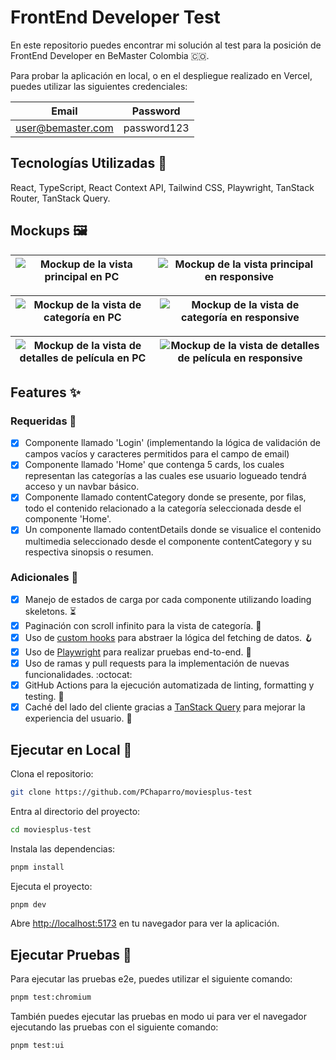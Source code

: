 # FrontEnd Developer Test

En este repositorio puedes encontrar mi solución al test para la posición de FrontEnd Developer en BeMaster Colombia 🇨🇴.

Para probar la aplicación en local, o en el despliegue realizado en Vercel, puedes utilizar las siguientes credenciales:

| Email             | Password    |
| ----------------- | ----------- |
| user@bemaster.com | password123 |

## Tecnologías Utilizadas 👾

React, TypeScript, React Context API, Tailwind CSS, Playwright, TanStack Router, TanStack Query.

## Mockups 🖼️

| ![Mockup de la vista principal en PC](https://github.com/PChaparro/moviesplus-test/assets/94259578/6e53687e-b501-4ec1-9019-d236cc07be4c) | ![Mockup de la vista principal en responsive](https://github.com/PChaparro/moviesplus-test/assets/94259578/4ea0ae9f-d5ec-431c-9bd9-977d05daa9ce) |
| ---------------------------------------------------------------------------------------------------------------------------------------- | ------------------------------------------------------------------------------------------------------------------------------------------------ |

| ![Mockup de la vista de categoría en PC](https://github.com/PChaparro/moviesplus-test/assets/94259578/14d4201b-72c4-4a64-88af-2652234a6cd4) | ![Mockup de la vista de categoría en responsive](https://github.com/PChaparro/moviesplus-test/assets/94259578/7cc70240-f7e6-40b4-a8da-27dec2e8c6d2) |
| ------------------------------------------------------------------------------------------------------------------------------------------- | --------------------------------------------------------------------------------------------------------------------------------------------------- |

| ![Mockup de la vista de detalles de película en PC](https://github.com/PChaparro/moviesplus-test/assets/94259578/cbaafd43-d118-406d-877c-1c8e50e272b9) | ![Mockup de la vista de detalles de película en responsive](https://github.com/PChaparro/moviesplus-test/assets/94259578/65c68e88-2502-4f0c-b751-f819551e7c70) |
| ------------------------------------------------------------------------------------------------------------------------------------------------------ | -------------------------------------------------------------------------------------------------------------------------------------------------------------- |

## Features ✨

### Requeridas 👀

- [x] Componente llamado 'Login' (implementando la lógica de validación de campos vacíos y caracteres permitidos para el campo de email)
- [x] Componente llamado 'Home' que contenga 5 cards, los cuales representan las categorías a las cuales ese usuario logueado tendrá acceso y un navbar básico.
- [x] Componente llamado contentCategory donde se presente, por filas, todo el contenido relacionado a la categoría seleccionada desde el componente 'Home'.
- [x] Un componente llamado contentDetails donde se visualice el contenido multimedia seleccionado desde el componente contentCategory y su respectiva sinopsis o resumen.

### Adicionales 🚀

- [x] Manejo de estados de carga por cada componente utilizando loading skeletons. ⏳
- [x] Paginación con scroll infinito para la vista de categoría. 📜
- [x] Uso de [custom hooks](./src//hooks/) para abstraer la lógica del fetching de datos. 🪝
- [x] Uso de [Playwright](https://playwright.dev/) para realizar pruebas end-to-end. 🧪
- [x] Uso de ramas y pull requests para la implementación de nuevas funcionalidades. :octocat:
- [x] GitHub Actions para la ejecución automatizada de linting, formatting y testing. 🤖
- [x] Caché del lado del cliente gracias a [TanStack Query](https://tanstack.com/query/latest) para mejorar la experiencia del usuario. 🚀

## Ejecutar en Local 🚀

Clona el repositorio:

```bash
git clone https://github.com/PChaparro/moviesplus-test
```

Entra al directorio del proyecto:

```bash
cd moviesplus-test
```

Instala las dependencias:

```bash
pnpm install
```

Ejecuta el proyecto:

```bash
pnpm dev
```

Abre [http://localhost:5173](http://localhost:5173) en tu navegador para ver la aplicación.

## Ejecutar Pruebas 🧪

Para ejecutar las pruebas e2e, puedes utilizar el siguiente comando:

```bash
pnpm test:chromium
```

También puedes ejecutar las pruebas en modo ui para ver el navegador ejecutando las pruebas con el siguiente comando:

```bash
pnpm test:ui
```
